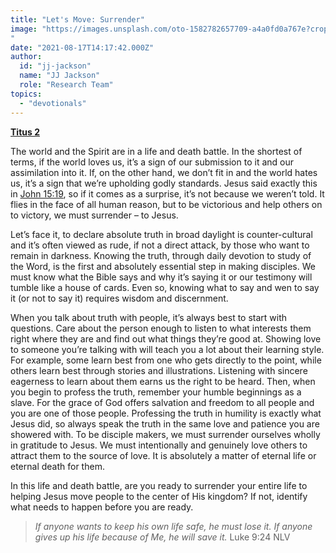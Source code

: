 ```yaml
---
title: "Let's Move: Surrender"
image: "https://images.unsplash.com/oto-1582782657709-a4a0fd0a767e?crop=entropy&cs=srgb&fm=jpg&ixid=Mnw5NjYxfDB8MXxzZWFyY2h8MTB8fFRydXRofGVufDB8fHx8MTYxODIzNjM3Mw&ixlib=rb-1.2.1&q=85
"
date: "2021-08-17T14:17:42.000Z"
author:
  id: "jj-jackson"
  name: "JJ Jackson"
  role: "Research Team"
topics:
  - "devotionals"
---
```

[**Titus 2**][1]

The world and the Spirit are in a life and death battle. In the shortest of terms, if the world loves us, it’s a sign of our submission to it and our assimilation into it. If, on the other hand, we don’t fit in and the world hates us, it’s a sign that we’re upholding godly standards. Jesus said exactly this in [John 15:19][2], so if it comes as a surprise, it’s not because we weren’t told. It flies in the face of all human reason, but to be victorious and help others on to victory, we must surrender – to Jesus.

Let’s face it, to declare absolute truth in broad daylight is counter-cultural and it’s often viewed as rude, if not a direct attack, by those who want to remain in darkness. Knowing the truth, through daily devotion to study of the Word, is the first and absolutely essential step in making disciples. We must know what the Bible says and why it’s saying it or our testimony will tumble like a house of cards. Even so, knowing what to say and wen to say it (or not to say it) requires wisdom and discernment.

When you talk about truth with people, it’s always best to start with questions. Care about the person enough to listen to what interests them right where they are and find out what things they’re good at. Showing love to someone you’re talking with will teach you a lot about their learning style. For example, some learn best from one who gets directly to the point, while others learn best through stories and illustrations. Listening with sincere eagerness to learn about them earns us the right to be heard. Then, when you begin to profess the truth, remember your humble beginnings as a slave. For the grace of God offers salvation and freedom to all people and you are one of those people. Professing the truth in humility is exactly what Jesus did, so always speak the truth in the same love and patience you are showered with. To be disciple makers, we must surrender ourselves wholly in gratitude to Jesus. We must intentionally and genuinely love others to attract them to the source of love. It is absolutely a matter of eternal life or eternal death for them.

In this life and death battle, are you ready to surrender your entire life to helping Jesus move people to the center of His kingdom? If not, identify what needs to happen before you are ready.

> _If anyone wants to keep his own life safe, he must lose it. If anyone gives up his life because of Me, he will save it._ Luke 9:24 NLV

[1]: https://biblehub.com/titus/2.htm
[2]: https://www.biblegateway.com/passage/?search=John+15%3A19&version=NLT
